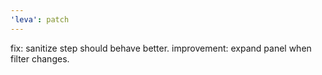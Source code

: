 ```yaml
---
'leva': patch
---
```


fix: sanitize step should behave better.
improvement: expand panel when filter changes.
